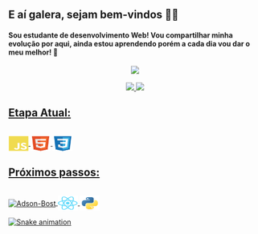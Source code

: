 ## E aí galera, sejam bem-vindos 🐱‍💻
#### Sou estudante de desenvolvimento Web! Vou compartilhar minha evolução por aqui, ainda estou aprendendo porém a cada dia vou dar o meu melhor! 🤞

<p align="center">
<img src="https://media1.giphy.com/media/jTNG3RF6EwbkpD4LZx/giphy.gif?cid=ecf05e47x4acd4dczhk82frp05am2h5jqruwau7dndw2jyty&rid=giphy.gif&ct=g" />
</p>

<div align="center">
  <a href="https://github.com/adsonpatrick">
  <img height="180em" src="https://github-readme-stats.vercel.app/api?username=adsonpatrick&show_icons=true&theme=tokyonight&include_all_commits=true&count_private=true"/>
  <img height="180em" src="https://github-readme-stats.vercel.app/api/top-langs/?username=adsonpatrick&layout=compact&langs_count=7&theme=tokyonight"/>
</div>

  ## Etapa Atual:
  
  <div style="display: inline_block"><br>
  <img align="center" alt="Adson-Js" height="30" width="40" src="https://raw.githubusercontent.com/devicons/devicon/master/icons/javascript/javascript-plain.svg">
  <img align="center" alt="Adson-HTML" height="30" width="40" src="https://raw.githubusercontent.com/devicons/devicon/master/icons/html5/html5-original.svg">
  <img align="center" alt="Adson-CSS" height="30" width="40" src="https://raw.githubusercontent.com/devicons/devicon/master/icons/css3/css3-original.svg">
</div>

  
## Próximos passos:
  
  <div style="display: inline_block"><br>
  <img align="center" alt="Adson-Bost" height="30" width="40" src="https://cdn.jsdelivr.net/gh/devicons/devicon/icons/bootstrap/bootstrap-plain.svg">
  <img align="center" alt="Adson-React" height="30" width="40" src="https://raw.githubusercontent.com/devicons/devicon/master/icons/react/react-original.svg">
  <img align="center" alt="Adson-Python" height="30" width="40" src="https://raw.githubusercontent.com/devicons/devicon/master/icons/python/python-original.svg">
</div>

  
  ![Snake animation](https://github.com/adsonpatrick/adsonpatrick/blob/output/github-contribution-grid-snake.svg)
